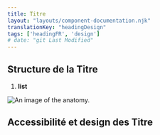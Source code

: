 ```yaml
---
title: Titre
layout: "layouts/component-documentation.njk"
translationKey: "headingDesign"
tags: ['headingFR', 'design']
# date: "git Last Modified"
---
```


## Structure de la Titre

<ol class="anatomy-list">
  <li><strong>list</strong></li>
</ol>

<img class="b-sm b-default p-400" src="/images/{local}/components/anatomy/gcds-heading-anatomy.svg" alt="An image of the anatomy." />

## Accessibilité et design des Titre
